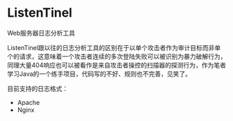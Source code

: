 # ListenTinel
Web服务器日志分析工具

ListenTinel跟以往的日志分析工具的区别在于以单个攻击者作为审计目标而非单个的请求，这意味着一个攻击者连续的多次登陆失败可以被识别为暴力破解行为，同理大量404响应也可以被看作是来自攻击者操控的扫描器的探测行为，作为笔者学习Java的一个练手项目，代码写的不好、规则也不完善，见笑了。

目前支持的日志格式：  
* Apache
* Nginx

